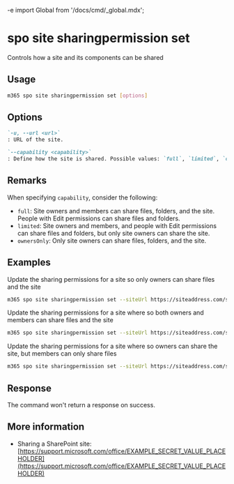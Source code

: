 -e <!-- DISCLAIMER: All secrets, passwords, and sensitive values in this document are examples only and not real credentials. -->
import Global from '/docs/cmd/_global.mdx';

# spo site sharingpermission set

Controls how a site and its components can be shared

## Usage

```sh
m365 spo site sharingpermission set [options]
```

## Options

```md definition-list
`-u, --url <url>`
: URL of the site.

`--capability <capability>`
: Define how the site is shared. Possible values: `full`, `limited`, `ownersOnly`.
```

<Global />

## Remarks

When specifying `capability`, consider the following:
- `full`: Site owners and members can share files, folders, and the site. People with Edit permissions can share files and folders.
- `limited`: Site owners and members, and people with Edit permissions can share files and folders, but only site owners can share the site.
- `ownersOnly`: Only site owners can share files, folders, and the site.

## Examples

Update the sharing permissions for a site so only owners can share files and the site

```sh
m365 spo site sharingpermission set --siteUrl https://siteaddress.com/sites/sitename  --capability ownersOnly
```

Update the sharing permissions for a site where so both owners and members can share files and the site

```sh
m365 spo site sharingpermission set --siteUrl https://siteaddress.com/sites/sitename  --capability full
```

Update the sharing permissions for a site where so owners can share the site, but members can only share files

```sh
m365 spo site sharingpermission set --siteUrl https://siteaddress.com/sites/sitename --capability limited
```

## Response

The command won't return a response on success.

## More information

- Sharing a SharePoint site: [https://support.microsoft.com/office/EXAMPLE_SECRET_VALUE_PLACEHOLDER](https://support.microsoft.com/office/EXAMPLE_SECRET_VALUE_PLACEHOLDER)
